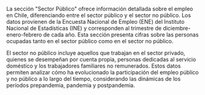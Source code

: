La sección "Sector Público" ofrece información detallada sobre el empleo en Chile, diferenciando entre el sector público y el sector no público. Los datos provienen de la Encuesta Nacional de Empleo (ENE) del Instituto Nacional de Estadísticas (INE) y corresponden al trimestre de diciembre-enero-febrero de cada año. Esta sección presenta cifras sobre las personas ocupadas tanto en el sector público como en el sector no público.

El sector no público incluye aquellos que trabajan en el sector privado, quienes se desempeñan por cuenta propia, personas dedicadas al servicio doméstico y los trabajadores familiares no remunerados. Estos datos permiten analizar cómo ha evolucionado la participación del empleo público y no público a lo largo del tiempo, considerando las dinámicas de los períodos prepandemia, pandemia y postpandemia.
